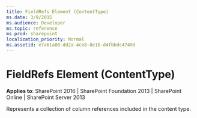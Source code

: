 ```yaml
---
title: FieldRefs Element (ContentType)
ms.date: 3/9/2015
ms.audience: Developer
ms.topic: reference
ms.prod: sharepoint
localization_priority: Normal
ms.assetid: e7a61a08-dd2a-4ce8-8e1b-d4fbbdc4749d
---
```


# FieldRefs Element (ContentType)

**Applies to**: SharePoint 2016 | SharePoint Foundation 2013 | SharePoint Online | SharePoint Server 2013

Represents a collection of column references included in the content type.
